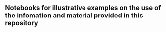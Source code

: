 ## Notebooks for illustrative examples on the use of the infomation and material provided in this repository
